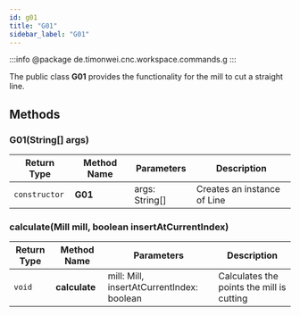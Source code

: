 ```yaml
---
id: g01
title: "G01"
sidebar_label: "G01"
---
```


:::info
@package de.timonwei.cnc.workspace.commands.g
:::

The public class **G01** provides the functionality for the mill to cut a straight line.


## Methods

### G01(String[] args)
| Return Type   | Method Name   | Parameters  | Description    |
| ------------- | ------------- | ----------- | -------------- |
| `constructor`       | **G01**      |       args: String[]      | Creates an instance of Line |

### calculate(Mill mill, boolean insertAtCurrentIndex)
| Return Type   | Method Name   | Parameters  | Description    |
| ------------- | ------------- | ----------- | -------------- |
| `void`       | **calculate**      |       mill: Mill, insertAtCurrentIndex: boolean      | Calculates the points the mill is cutting |